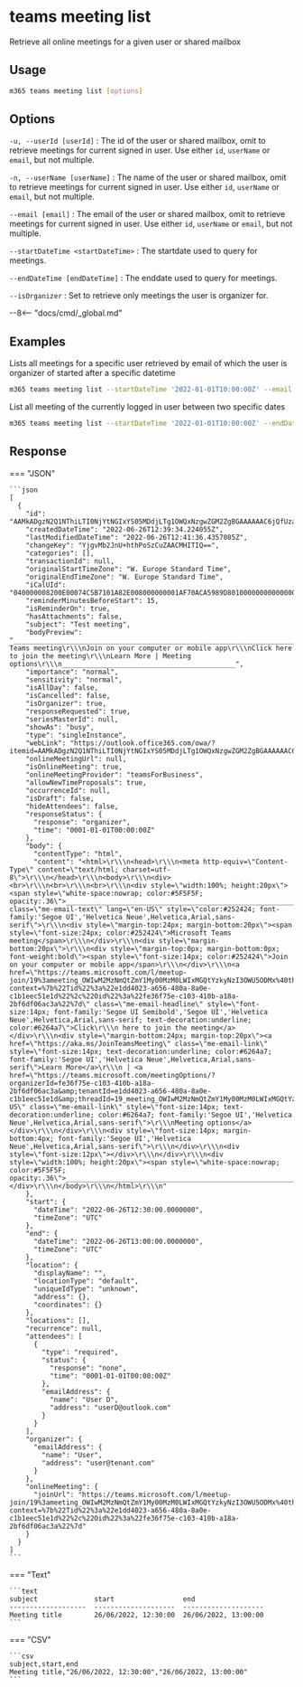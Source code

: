 # teams meeting list

Retrieve all online meetings for a given user or shared mailbox

## Usage

```sh
m365 teams meeting list [options]
```

## Options

`-u, --userId [userId]`
: The id of the user or shared mailbox, omit to retrieve meetings for current signed in user. Use either `id`, `userName` or `email`, but not multiple.

`-n, --userName [userName]`
: The name of the user or shared mailbox, omit to retrieve meetings for current signed in user. Use either `id`, `userName` or `email`, but not multiple.

`--email [email]`
: The email of the user or shared mailbox, omit to retrieve meetings for current signed in user. Use either `id`, `userName` or `email`, but not multiple.

`--startDateTime <startDateTime>`
: The startdate used to query for meetings.

`--endDateTime [endDateTime]`
: The enddate used to query for meetings.

`--isOrganizer`
: Set to retrieve only meetings the user is organizer for.

--8<-- "docs/cmd/_global.md"

## Examples

Lists all meetings for a specific user retrieved by email of which the user is organizer of started after a specific datetime

```sh
m365 teams meeting list --startDateTime '2022-01-01T10:00:00Z' --email user@tenant.com --isOrganizer
```

List all meeting of the currently logged in user between two specific dates

```sh
m365 teams meeting list --startDateTime '2022-01-01T10:00:00Z' --endDateTime '2022-03-31T23:59:59Z'
```

## Response

=== "JSON"

    ```json
    [
      {
        "id": "AAMkADgzN2Q1NThiLTI0NjYtNGIxYS05MDdjLTg1OWQxNzgwZGM2ZgBGAAAAAAC6jQfUzacTSIHqMw2yacnUBwBiOC8xvYmdT6G2E_hLMK5kAAAAAAENAABiOC8xvYmdT6G2E_hLMK5kAAIw3TQIAAA=",
        "createdDateTime": "2022-06-26T12:39:34.224055Z",
        "lastModifiedDateTime": "2022-06-26T12:41:36.4357085Z",
        "changeKey": "YjgvMb2JnU+hthPoSzCuZAACMHITIQ==",
        "categories": [],
        "transactionId": null,
        "originalStartTimeZone": "W. Europe Standard Time",
        "originalEndTimeZone": "W. Europe Standard Time",
        "iCalUId": "040000008200E00074C5B7101A82E008000000001AF70ACA5989D801000000000000000010000000048716A892ACAE4DB6CC16097796C401",
        "reminderMinutesBeforeStart": 15,
        "isReminderOn": true,
        "hasAttachments": false,
        "subject": "Test meeting",
        "bodyPreview": "________________________________________________________________________________\r\\\nMicrosoft Teams meeting\r\\\nJoin on your computer or mobile app\r\\\nClick here to join the meeting\r\\\nLearn More | Meeting options\r\\\n___________________________________________",
        "importance": "normal",
        "sensitivity": "normal",
        "isAllDay": false,
        "isCancelled": false,
        "isOrganizer": true,
        "responseRequested": true,
        "seriesMasterId": null,
        "showAs": "busy",
        "type": "singleInstance",
        "webLink": "https://outlook.office365.com/owa/?itemid=AAMkADgzN2Q1NThiLTI0NjYtNGIxYS05MDdjLTg1OWQxNzgwZGM2ZgBGAAAAAAC6jQfUzacTSIHqMw2yacnUBwBiOC8xvYmdT6G2E%2BhLMK5kAAAAAAENAABiOC8xvYmdT6G2E%2BhLMK5kAAIw3TQIAAA%3D&exvsurl=1&path=/calendar/item",
        "onlineMeetingUrl": null,
        "isOnlineMeeting": true,
        "onlineMeetingProvider": "teamsForBusiness",
        "allowNewTimeProposals": true,
        "occurrenceId": null,
        "isDraft": false,
        "hideAttendees": false,
        "responseStatus": {
          "response": "organizer",
          "time": "0001-01-01T00:00:00Z"
        },
        "body": {
          "contentType": "html",
          "content": "<html>\r\\\n<head>\r\\\n<meta http-equiv=\"Content-Type\" content=\"text/html; charset=utf-8\">\r\\\n</head>\r\\\n<body>\r\\\n<div><br>\r\\\n<br>\r\\\n<br>\r\\\n<div style=\"width:100%; height:20px\"><span style=\"white-space:nowrap; color:#5F5F5F; opacity:.36\">________________________________________________________________________________</span>\r\\\n</div>\r\\\n<div class=\"me-email-text\" lang=\"en-US\" style=\"color:#252424; font-family:'Segoe UI','Helvetica Neue',Helvetica,Arial,sans-serif\">\r\\\n<div style=\"margin-top:24px; margin-bottom:20px\"><span style=\"font-size:24px; color:#252424\">Microsoft Teams meeting</span>\r\\\n</div>\r\\\n<div style=\"margin-bottom:20px\">\r\\\n<div style=\"margin-top:0px; margin-bottom:0px; font-weight:bold\"><span style=\"font-size:14px; color:#252424\">Join on your computer or mobile app</span>\r\\\n</div>\r\\\n<a href=\"https://teams.microsoft.com/l/meetup-join/19%3ameeting_OWIwM2MzNmQtZmY1My00MzM0LWIxMGQtYzkyNzI3OWU5ODMx%40thread.v2/0?context=%7b%22Tid%22%3a%22e1dd4023-a656-480a-8a0e-c1b1eec51e1d%22%2c%22Oid%22%3a%22fe36f75e-c103-410b-a18a-2bf6df06ac3a%22%7d\" class=\"me-email-headline\" style=\"font-size:14px; font-family:'Segoe UI Semibold','Segoe UI','Helvetica Neue',Helvetica,Arial,sans-serif; text-decoration:underline; color:#6264a7\">Click\r\\\n here to join the meeting</a> </div>\r\\\n<div style=\"margin-bottom:24px; margin-top:20px\"><a href=\"https://aka.ms/JoinTeamsMeeting\" class=\"me-email-link\" style=\"font-size:14px; text-decoration:underline; color:#6264a7; font-family:'Segoe UI','Helvetica Neue',Helvetica,Arial,sans-serif\">Learn More</a>\r\\\n | <a href=\"https://teams.microsoft.com/meetingOptions/?organizerId=fe36f75e-c103-410b-a18a-2bf6df06ac3a&amp;tenantId=e1dd4023-a656-480a-8a0e-c1b1eec51e1d&amp;threadId=19_meeting_OWIwM2MzNmQtZmY1My00MzM0LWIxMGQtYzkyNzI3OWU5ODMx@thread.v2&amp;messageId=0&amp;language=en-US\" class=\"me-email-link\" style=\"font-size:14px; text-decoration:underline; color:#6264a7; font-family:'Segoe UI','Helvetica Neue',Helvetica,Arial,sans-serif\">\r\\\nMeeting options</a> </div>\r\\\n</div>\r\\\n<div style=\"font-size:14px; margin-bottom:4px; font-family:'Segoe UI','Helvetica Neue',Helvetica,Arial,sans-serif\">\r\\\n</div>\r\\\n<div style=\"font-size:12px\"></div>\r\\\n</div>\r\\\n<div style=\"width:100%; height:20px\"><span style=\"white-space:nowrap; color:#5F5F5F; opacity:.36\">________________________________________________________________________________</span>\r\\\n</div>\r\\\n<div></div>\r\\\n</body>\r\\\n</html>\r\\\n"
        },
        "start": {
          "dateTime": "2022-06-26T12:30:00.0000000",
          "timeZone": "UTC"
        },
        "end": {
          "dateTime": "2022-06-26T13:00:00.0000000",
          "timeZone": "UTC"
        },
        "location": {
          "displayName": "",
          "locationType": "default",
          "uniqueIdType": "unknown",
          "address": {},
          "coordinates": {}
        },
        "locations": [],
        "recurrence": null,
        "attendees": [
          {
            "type": "required",
            "status": {
              "response": "none",
              "time": "0001-01-01T00:00:00Z"
            },
            "emailAddress": {
              "name": "User D",
              "address": "userD@outlook.com"
            }
          }
        ],
        "organizer": {
          "emailAddress": {
            "name": "User",
            "address": "user@tenant.com"
          }
        },
        "onlineMeeting": {
          "joinUrl": "https://teams.microsoft.com/l/meetup-join/19%3ameeting_OWIwM2MzNmQtZmY1My00MzM0LWIxMGQtYzkyNzI3OWU5ODMx%40thread.v2/0?context=%7b%22Tid%22%3a%22e1dd4023-a656-480a-8a0e-c1b1eec51e1d%22%2c%22Oid%22%3a%22fe36f75e-c103-410b-a18a-2bf6df06ac3a%22%7d"
        }
      }
    ]
    ```

=== "Text"

    ```text
    subject              start                 end
    -------------------  --------------------  --------------------
    Meeting title        26/06/2022, 12:30:00  26/06/2022, 13:00:00
    ```

=== "CSV"

    ```csv
    subject,start,end
    Meeting title,"26/06/2022, 12:30:00","26/06/2022, 13:00:00"
    ```
